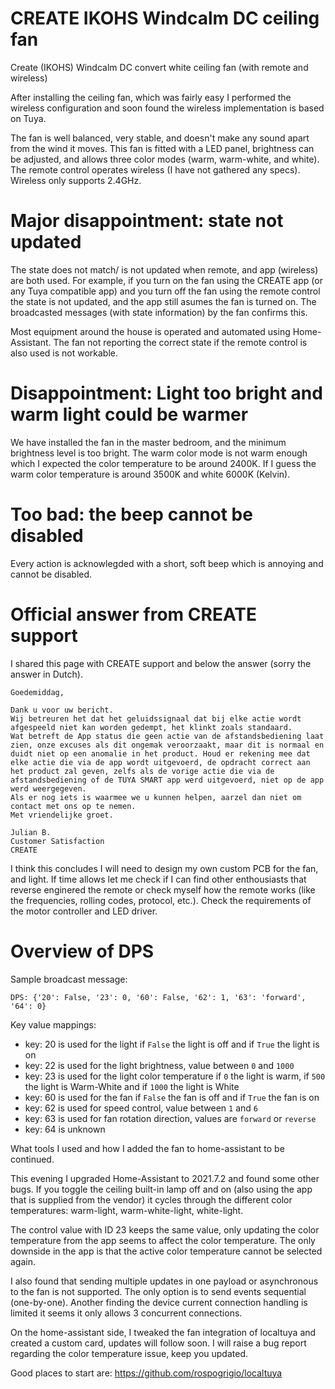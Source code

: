 # CREATE IKOHS Windcalm DC ceiling fan
Create (IKOHS) Windcalm DC convert white ceiling fan (with remote and wireless)

After installing the ceiling fan, which was fairly easy I performed the wireless configuration and soon found the wireless implementation is based on Tuya.

The fan is well balanced, very stable, and doesn't make any sound apart from the wind it moves.
This fan is fitted with a LED panel, brightness can be adjusted, and allows three color modes (warm, warm-white, and white).
The remote control operates wireless (I have not gathered any specs).
Wireless only supports 2.4GHz.

# Major disappointment: state not updated
The state does not match/ is not updated when remote, and app (wireless) are both used. For example, if you turn on the fan using the CREATE app (or any Tuya compatible app) and you turn off the fan using the remote control the state is not updated, and the app still asumes the fan is turned on. The broadcasted messages (with state information) by the fan confirms this.

Most equipment around the house is operated and automated using Home-Assistant. The fan not reporting the correct state if the remote control is also used is not workable. 

# Disappointment: Light too bright and warm light could be warmer
We have installed the fan in the master bedroom, and the minimum brightness level is too bright. The warm color mode is not warm enough which I expected the color temperature to be around 2400K. If I guess the warm color temperature is around 3500K and white 6000K (Kelvin).

# Too bad: the beep cannot be disabled
Every action is acknowlegded with a short, soft beep which is annoying and cannot be disabled.

# Official answer from CREATE support

I shared this page with CREATE support and below the answer (sorry the answer in Dutch).
```
​Goedemiddag,

Dank u voor uw bericht.
Wij betreuren het dat het geluidssignaal dat bij elke actie wordt afgespeeld niet kan worden gedempt, het klinkt zoals standaard.
Wat betreft de App status die geen actie van de afstandsbediening laat zien, onze excuses als dit ongemak veroorzaakt, maar dit is normaal en duidt niet op een anomalie in het product. Houd er rekening mee dat elke actie die via de app wordt uitgevoerd, de opdracht correct aan het product zal geven, zelfs als de vorige actie die via de afstandsbediening of de TUYA SMART app werd uitgevoerd, niet op de app werd weergegeven.
Als er nog iets is waarmee we u kunnen helpen, aarzel dan niet om contact met ons op te nemen.
Met vriendelijke groet.
 
Julian B.
Customer Satisfaction 
CREATE
```

I think this concludes I will need to design my own custom PCB for the fan, and light.
If time allows let me check if I can find other enthousiasts that reverse enginered the remote or check myself how the remote works (like the frequencies, rolling codes, protocol, etc.).
Check the requirements of the motor controller and LED driver.


# Overview of DPS

Sample broadcast message:
```
DPS: {'20': False, '23': 0, '60': False, '62': 1, '63': 'forward', '64': 0}
```

Key value mappings:
 - key: 20 is used for the light if `False` the light is off and if `True` the light is on
 - key: 22 is used for the light brightness, value between `0` and `1000`
 - key: 23 is used for the light color temperature if `0` the light is warm, if `500` the light is Warm-White and if `1000` the light is White
 - key: 60 is used for the fan if `False` the fan is off and if `True` the fan is on
 - key: 62 is used for speed control, value between `1` and `6`
 - key: 63 is used for fan rotation direction, values are `forward` or `reverse`
 - key: 64 is unknown


What tools I used and how I added the fan to home-assistant to be continued.

This evening I upgraded Home-Assistant to 2021.7.2 and found some other bugs. 
If you toggle the ceiling built-in lamp off and on (also using the app that is supplied from the vendor) it cycles through the different color temperatures: warm-light, warm-white-light, white-light.

The control value with ID 23 keeps the same value, only updating the color temperature from the app seems to affect the color temperature. 
The only downside in the app is that the active color temperature cannot be selected again.

I also found that sending multiple updates in one payload or asynchronous to the fan is not supported.
The only option is to send events sequential (one-by-one).
Another finding the device current connection handling is limited it seems it only allows 3 concurrent connections. 

On the home-assistant side, I tweaked the fan integration of localtuya and created a custom card, updates will follow soon.
I will raise a bug report regarding the color temperature issue, keep you updated.

Good places to start are:
https://github.com/rospogrigio/localtuya
